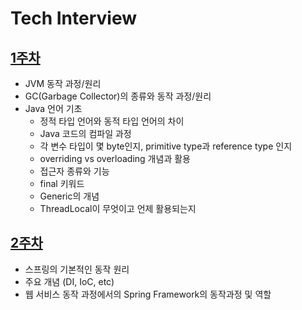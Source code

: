 # Tech Interview
## [1주차](https://github.com/ComputerScienceStudy/tech-interview/blob/main/STW/Week1.md)
- JVM 동작 과정/원리
- GC(Garbage Collector)의 종류와 동작 과정/원리
- Java 언어 기초
    - 정적 타입 언어와 동적 타입 언어의 차이
    - Java 코드의 컴파일 과정
    - 각 변수 타입이 몇 byte인지, primitive type과 reference type 인지
    - overriding vs overloading 개념과 활용
    - 접근자 종류와 기능
    - final 키워드
    - Generic의 개념
    - ThreadLocal이 무엇이고 언제 활용되는지

## [2주차](https://github.com/ComputerScienceStudy/tech-interview/blob/main/STW/Week2.md)
- 스프링의 기본적인 동작 원리
- 주요 개념 (DI, IoC, etc)
- 웹 서비스 동작 과정에서의 Spring Framework의 동작과정 및 역할
